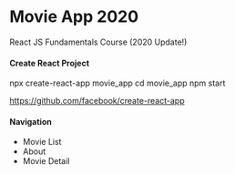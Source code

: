 # Movie App 2020

React JS Fundamentals Course (2020 Update!)

#### Create React Project
npx create-react-app movie_app
cd movie_app
npm start

https://github.com/facebook/create-react-app

#### Navigation

- Movie List
- About
- Movie Detail
